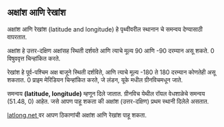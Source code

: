 ## अक्षांश आणि रेखांश

अक्षांश आणि रेखांश (latitude and longitude) हे पृथ्वीवरील स्थानान चे समन्वय देण्यासाठी वापरतात.

अक्षांश हे उत्तर-दक्षिण अक्षांसह स्थिती दर्शवते आणि त्याचे मूल्य 90 आणि -90 दरम्यान असू शकते. 0 विषुववृत्त चिन्हांकित करते.

रेखांश हे पूर्व-पश्चिम अक्ष बाजूने स्थिती दर्शविते, आणि त्याचे मूल्य -180 ते 180 दरम्यान कोणतेही असू शकतात. 0 प्राइम मेरिडियन चिन्हांकित करते, जे लंडन, यूके मधील ग्रीनविचमधून जाते.

समन्वय **(latitude, longitude)** म्हणून दिले जातात. ग्रीनविच येथील रॉयल वेधशाळेचे समन्वय (51.48, 0) आहेत. जसे आपण पाहू शकता की अक्षांश (उत्तर-दक्षिण) प्रथम स्थानी दिलेले असतात.

[ latlong.net ](http://www.latlong.net/) वर आपण ठिकाणांची अक्षांश आणि रेखांश पाहू शकता.
